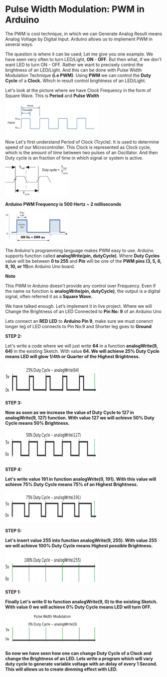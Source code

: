 # Pulse Width Modulation: PWM in Arduino
<p>The PWM is cool technique, in which we can Generate Analog Result means Analog Voltage by Digital Input. Arduino allows us to implement PWM in several ways.</p>

<p>The question is where it can be used; Let me give you one example. We have seen very often to turn LED/Light, <b>ON</b> - <b>OFF</b>. But then what, if we don't want LED to turn ON - OFF. Rather we want to precisely control the brightness of an LED/Light. And this can be done with Pulse Width Modulation Technique <b>(i.e PWM)</b>. Using <b>PWM</b> we can control the <b>Duty Cycle</b> of a <b>Clock.</b> Which in result control brightness of an LED/Light.</p>

<p>Let's look at the picture where we have Clock Frequency in the form of Square Wave. This is <b>Period</b> and <b>Pulse Width</b></p>
<img src="https://github.com/binaryupdates/Arduino-PWM/blob/master/pwm_1.png" alt="display this" width=300 height=100 >

<p>Now Let's first understand Period of Clock (Tcycle). It is used to determine speed of our Microcontroller. This Clock is represented as Clock cycle, which is the amount of time between two pulses of an Oscillator. And then Duty cycle is an fraction of time in which signal or system is active.</p>
<img src="https://github.com/binaryupdates/Arduino-PWM/blob/master/clock_period.png" alt="display this" width=200 height=100 >

<p><b>Arduino PWM Frequency is 500 Hertz ~ 2 milliseconds</b></p>
<img src="https://github.com/binaryupdates/Arduino-PWM/blob/master/Ton%20Toff%20relation.jpg" alt="display this" width=200 height=100 >
</p>

<p>The Arduino's programming language makes PWM easy to use. Arduino supports function called <b>analogWrite(pin, dutyCycle)</b>. Where <b>Duty Cycles</b> value will be between <b>0 to 255</b> and <b>Pin</b> will be one of the <b>PWM pins (3, 5, 6, 9, 10, or 11)</b>on Arduino Uno board.<p> 

<b>Note</b>
<p>This PWM in Arduino doesn't provide any control over Frequency. Even if the name os function is <b>analogWrite(pin, dutyCycle)</b>, the output is a digital signal, often referred it as a <b>Square Wave.</b></p>

<p>We have talked enough. Let’s implement it in live project. Where we will Change the Brightness of an LED Connected to <b>Pin No: 9</b> of an Arduino Uno</p>

<p>Lets connect an <b>RED LED</b> to <b>Arduino Pin 9</b>, make sure we must conenct longer leg of LED connects to Pin No:9 and Shorter leg goes to <b>Ground</b></p>

<b>STEP 2:</b>
<p>Let's write a code where we will just write <b>64</b> in a function <b>analogWrite(9, 64)</b> in the existing Sketch. With value <b>64<b>. We will achieve <b>25% Duty Cycle</b> means LED will glow 1/4th or Quarter of the Highest Brightness.</p>
<img src="https://github.com/binaryupdates/Arduino-PWM/blob/master/step2.gif" alt="display this" width=300 height=100 >


<b>STEP 3:</b>
<p>Now as soon as we increase the value of Duty Cycle to 127 in <b>analogWrite(9, 127)</b> function. With value <b>127</b> we will achieve <b>50% Duty Cycle</b> means <b>50%</b> Brightness.</p>
<img src="https://github.com/binaryupdates/Arduino-PWM/blob/master/step3.gif" alt="display this" width=300 height=100 >


<b>STEP 4:</b>
<p>Let's write value <b>191</b> in function <b>analogWrite(9, 191)</b>. With this value will achieve <b>75% Duty Cycle</b> means <b>75% </b> of an Highest Brightness.</p>
<img src="https://github.com/binaryupdates/Arduino-PWM/blob/master/step4.gif" alt="display this" width=300 height=100 >


<b>STEP 5:</b>
<p>Let's insert value <b>255</b> into function <b>analogWrite(9, 255)</b>. With value 255 we will achieve <b>100% Duty Cycle</b> means Highest possible Brightness.</p>
<img src="https://github.com/binaryupdates/Arduino-PWM/blob/master/step5.gif" alt="display this" width=300 height=100 >

<b>STEP 1:</b>
<p>Finally Let's write <b>0</b> to function <b>analogWrite(9, 0)</b> to the existing Sketch. With value <b>0</b> we will achieve <b>0% Duty Cycle</b> means LED will turn OFF.</p>

<img src="https://github.com/binaryupdates/Arduino-PWM/blob/master/step1.gif" alt="display this" width=300 height=100 >

<p>So now we have seen how one can change <b>Duty Cycle</b> of a <b>Clock</b> and change the Brightness of an LED. Lets write a program which will vary duty cycle to generate variable voltage with an delay of every <b>1 Second</b>. This will allows us to create dimming effect with LED.</p>




